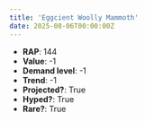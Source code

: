 ```yaml
---
title: 'Eggcient Woolly Mammoth'
date: 2025-08-06T00:00:00Z
---
```

- **RAP**: 144
- **Value**: -1
- **Demand level**: -1
- **Trend**: -1
- **Projected?**: True
- **Hyped?**: True
- **Rare?**: True
